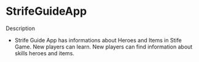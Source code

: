 # StrifeGuideApp

Description
<ul>
  <li>Strife Guide App has informations about Heroes and Items in Stife Game. New players can learn. New players can find information about skills heroes and items.</li>
</ul>
